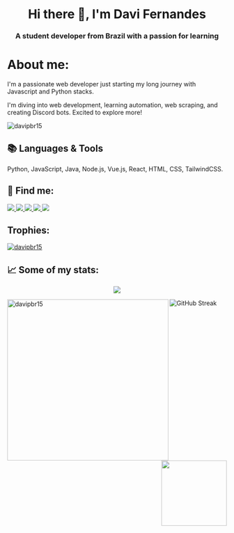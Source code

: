 <h1 align="center">Hi there 👋, I'm Davi Fernandes</h1>
<h3 align="center">A student developer from Brazil with a passion for learning</h3>

<h1>About me:</h1>
<p>I'm a passionate web developer just starting my long journey with Javascript and Python stacks.</p>
<p>I'm diving into web development, learning automation, web scraping, and creating Discord bots. Excited to explore more!</p>


<p align="left"> <img src="https://komarev.com/ghpvc/?username=DaviFernandesDaSilva&label=Profile%20views&color=3e4041&style=flat" alt="davipbr15" /> </p>
<p>

<h2>📚 Languages & Tools</h2>
<p>Python, JavaScript, Java, Node.js, Vue.js, React, HTML, CSS, TailwindCSS.</p>
    
<h2> 🔗 Find me:</h2>
<a href="https://wa.link/02mvpq"><img src="https://img.shields.io/badge/WhatsApp-25D366?style=for-the-badge&logo=whatsapp&logoColor=white"> </img></a>
<a href="mailto:davipbr90@gmail.com?subject=Hello%20Davi!"><img src="https://img.shields.io/badge/Gmail-D14836?style=for-the-badge&logo=gmail&logoColor=white"> </img></a>
<a href="https://www.instagram.com/davii.f/"><img src="https://img.shields.io/badge/Instagram-E4405F?style=for-the-badge&logo=instagram&logoColor=white"> </img></a>
<a href="https://github.com/DaviFernandesDaSilva"><img src="https://img.shields.io/badge/GitHub-100000?style=for-the-badge&logo=github&logoColor=white"> </img></a>
<a href="https://steamcommunity.com/id/DaviFernandesDaSilva/"><img src="https://img.shields.io/badge/Steam-000000?style=for-the-badge&logo=steam&logoColor=white"> </img></a>
</p>
<h2 align="left">Trophies:</h2>
<p align="left"> <a href="https://github.com/ryo-ma/github-profile-trophy"><img src="https://github-profile-trophy.vercel.app/?username=DaviFernandesDaSilva&theme=monokai" alt="davipbr15" /></a> </p>
<div>
<h2 align="left"> 📈 Some of my stats:</h2>
    <p align="center">
        <img src="https://github-readme-stats.vercel.app/api/?username=DaviFernandesDaSilva&show_icons=true&theme=dark"/>
    </p>
<p><img align="left" width="370px" src="https://github-readme-stats.vercel.app/api/top-langs?username=DaviFernandesDaSilva&show_icons=true&theme=dark&locale=en&layout=compact" alt="davipbr15" /></p>
<img src="https://github-readme-streak-stats.herokuapp.com?user=DaviFernandesDaSILVA&hide_border=true&border_radius=4&locale=pt_BR&date_format=n%2Fj%5B%2FY%5D&card_width=500" alt="GitHub Streak" />
</div>
<br><br>
<br><br>
<br><br>
<br><br>

<div align="right">
<img align="right" width="150px" src="https://images.credly.com/size/340x340/images/73e4a58b-a8ef-41a3-a7db-9183dd269882/image.png"/>
</div>
